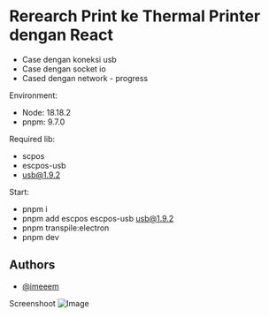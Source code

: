 # Rerearch Print ke Thermal Printer dengan React

- Case dengan koneksi usb
- Case dengan socket io
- Cased dengan network - progress

Environment:
- Node: 18.18.2
- pnpm: 9.7.0

Required lib:
- scpos
- escpos-usb
- usb@1.9.2

Start:
- pnpm i
- pnpm add escpos escpos-usb usb@1.9.2
- pnpm transpile:electron
- pnpm dev


## Authors

- [@imeeem](https://www.github.com/mamsul)

Screenshoot
![Image](https://github.com/user-attachments/assets/297ba9eb-0b19-4acd-b9b0-3223d58bc5eb)
